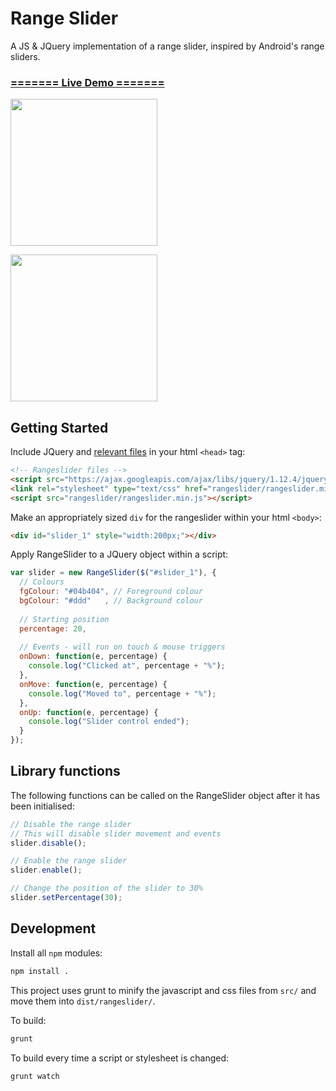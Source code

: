 # Range Slider

A JS & JQuery implementation of a range slider, inspired by Android's range sliders.

### <a href="https://domsleee.github.io/JQuery-Range-Slider/">======= Live Demo =======</a>

<a href="https://domsleee.github.io/JQuery-Range-Slider/"><img width=235 src="https://puu.sh/qYqsv/1d283527a6.png"></a>

<a href="https://domsleee.github.io/JQuery-Range-Slider/"><img width=235 src="https://puu.sh/qYqou/ea4abe298c.png"></a>


## Getting Started

Include JQuery and [relevant files](https://github.com/domsleee/JQuery-Range-Slider/tree/master/dist) in your html `<head>` tag:

~~~html
<!-- Rangeslider files -->
<script src="https://ajax.googleapis.com/ajax/libs/jquery/1.12.4/jquery.min.js"></script>
<link rel="stylesheet" type="text/css" href="rangeslider/rangeslider.min.css">
<script src="rangeslider/rangeslider.min.js"></script>
~~~~

Make an appropriately sized `div` for the rangeslider within your html `<body>`:

~~~html
<div id="slider_1" style="width:200px;"></div>
~~~

Apply RangeSlider to a JQuery object within a script:

~~~JavaScript
var slider = new RangeSlider($("#slider_1"), {
  // Colours
  fgColour: "#04b404", // Foreground colour
  bgColour: "#ddd"   , // Background colour
  
  // Starting position
  percentage: 20,
	
  // Events - will run on touch & mouse triggers
  onDown: function(e, percentage) {
    console.log("Clicked at", percentage + "%");
  },
  onMove: function(e, percentage) {
    console.log("Moved to", percentage + "%");
  },
  onUp: function(e, percentage) {
    console.log("Slider control ended");
  }
});
~~~

## Library functions

The following functions can be called on the RangeSlider object after it has been initialised:

~~~JavaScript
// Disable the range slider
// This will disable slider movement and events
slider.disable();

// Enable the range slider
slider.enable();

// Change the position of the slider to 30%
slider.setPercentage(30);
~~~

## Development

Install all `npm` modules:

~~~bash
npm install .
~~~

This project uses grunt to minify the javascript and css files from `src/` and move them into `dist/rangeslider/`.

To build:

~~~bash
grunt
~~~

To build every time a script or stylesheet is changed:

~~~bash
grunt watch
~~~